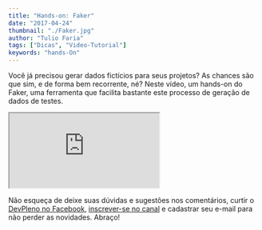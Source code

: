 ```yaml
---
title: "Hands-on: Faker"
date: "2017-04-24"
thumbnail: "./Faker.jpg"
author: "Tulio Faria"
tags: ["Dicas", "Video-Tutorial"]
keywords: "hands-On"
---
```



Você já precisou gerar dados fictícios para seus projetos? As chances são que sim, e de forma bem recorrente, né? Neste vídeo, um hands-on do Faker, uma ferramenta que facilita bastante este processo de geração de dados de testes. 

<div class="embed-responsive embed-responsive-16by9 mb-4">
  <iframe class="embed-responsive-item" src="https://www.youtube.com/embed/bvfHQHgVzG8" allowfullscreen></iframe>
</div>

Não esqueça de deixe suas dúvidas e sugestões nos comentários, curtir o [DevPleno no Facebook](https://www.facebook.com/devpleno), [inscrever-se no canal](https://www.youtube.com/devplenocom) e cadastrar seu e-mail para não perder as novidades. Abraço!